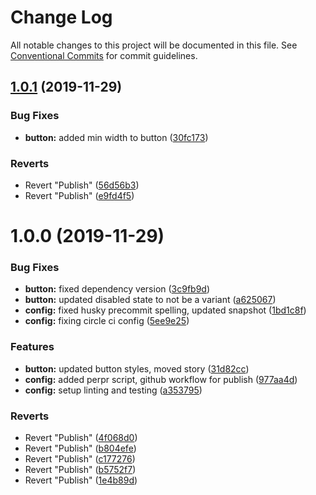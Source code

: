 # Change Log

All notable changes to this project will be documented in this file.
See [Conventional Commits](https://conventionalcommits.org) for commit guidelines.

## [1.0.1](https://github.com/telus/pm-kit/compare/@pm-kit/button@1.0.0...@pm-kit/button@1.0.1) (2019-11-29)


### Bug Fixes

* **button:** added min width to button ([30fc173](https://github.com/telus/pm-kit/commit/30fc1730b6e785f26179595ca707a414eda359bd))


### Reverts

* Revert "Publish" ([56d56b3](https://github.com/telus/pm-kit/commit/56d56b3a104b74679dbf51d487efa8786fae6fa5))
* Revert "Publish" ([e9fd4f5](https://github.com/telus/pm-kit/commit/e9fd4f59864d48eeab45f00a82da48e411622220))





# 1.0.0 (2019-11-29)


### Bug Fixes

* **button:** fixed dependency version ([3c9fb9d](https://github.com/telus/pm-kit/commit/3c9fb9d6cb07051dd20116c8de82272e42edcbd0))
* **button:** updated disabled state to not be a variant ([a625067](https://github.com/telus/pm-kit/commit/a6250671b78f88e7e15da675f331dd192d5c1d13))
* **config:** fixed husky precommit spelling, updated snapshot ([1bd1c8f](https://github.com/telus/pm-kit/commit/1bd1c8fe83f1108e46a5905c93b3dfbaaedfaa0c))
* **config:** fixing circle ci config ([5ee9e25](https://github.com/telus/pm-kit/commit/5ee9e2528690bb5f098ccdc3d34e57b2f77370cc))


### Features

* **button:** updated button styles, moved story ([31d82cc](https://github.com/telus/pm-kit/commit/31d82cc248b383dc11dc704adc44d96c8fcc584d))
* **config:** added perpr script, github workflow for publish ([977aa4d](https://github.com/telus/pm-kit/commit/977aa4d1201594ad05aaf1f1ab2e9bfe0f71f971))
* **config:** setup linting and testing ([a353795](https://github.com/telus/pm-kit/commit/a3537956decbf33d8f8be196952f7f2ecb56c437))


### Reverts

* Revert "Publish" ([4f068d0](https://github.com/telus/pm-kit/commit/4f068d033a6e07ea57209bad2c4e4e85b26c12d8))
* Revert "Publish" ([b804efe](https://github.com/telus/pm-kit/commit/b804efeae18104621db7f0d366ed36313e2ac62b))
* Revert "Publish" ([c177276](https://github.com/telus/pm-kit/commit/c17727652a3e7cff2be415042bf7cd16e0589e5b))
* Revert "Publish" ([b5752f7](https://github.com/telus/pm-kit/commit/b5752f7c0bfd577c1218f3be60846f8829d6dde1))
* Revert "Publish" ([1e4b89d](https://github.com/telus/pm-kit/commit/1e4b89d67cdbdc5dd5452196dcd9975a5721eeb3))

